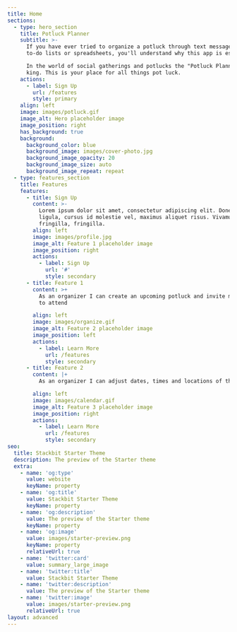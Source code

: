 ```yaml
---
title: Home
sections:
  - type: hero_section
    title: Potluck Planner
    subtitle: >-
      If you have ever tried to organize a potluck through text messages, online
      to-do lists or spreadsheets, you'll understand why this app is essential.

      In the world of social gatherings and potlucks the "Potluck Planner" is
      king. This is your place for all things pot luck.
    actions:
      - label: Sign Up
        url: /features
        style: primary
    align: left
    image: images/potluck.gif
    image_alt: Hero placeholder image
    image_position: right
    has_background: true
    background:
      background_color: blue
      background_image: images/cover-photo.jpg
      background_image_opacity: 20
      background_image_size: auto
      background_image_repeat: repeat
  - type: features_section
    title: Features
    features:
      - title: Sign Up
        content: >-
          Lorem ipsum dolor sit amet, consectetur adipiscing elit. Donec nisl
          ligula, cursus id molestie vel, maximus aliquet risus. Vivamus in nibh
          fringilla, fringilla.
        align: left
        image: images/profile.jpg
        image_alt: Feature 1 placeholder image
        image_position: right
        actions:
          - label: Sign Up
            url: '#'
            style: secondary
      - title: Feature 1
        content: >+
          As an organizer I can create an upcoming potluck and invite my friends
          to attend

        align: left
        image: images/organize.gif
        image_alt: Feature 2 placeholder image
        image_position: left
        actions:
          - label: Learn More
            url: /features
            style: secondary
      - title: Feature 2
        content: |+
          As an organizer I can adjust dates, times and locations of the potluck

        align: left
        image: images/calendar.gif
        image_alt: Feature 3 placeholder image
        image_position: right
        actions:
          - label: Learn More
            url: /features
            style: secondary
seo:
  title: Stackbit Starter Theme
  description: The preview of the Starter theme
  extra:
    - name: 'og:type'
      value: website
      keyName: property
    - name: 'og:title'
      value: Stackbit Starter Theme
      keyName: property
    - name: 'og:description'
      value: The preview of the Starter theme
      keyName: property
    - name: 'og:image'
      value: images/starter-preview.png
      keyName: property
      relativeUrl: true
    - name: 'twitter:card'
      value: summary_large_image
    - name: 'twitter:title'
      value: Stackbit Starter Theme
    - name: 'twitter:description'
      value: The preview of the Starter theme
    - name: 'twitter:image'
      value: images/starter-preview.png
      relativeUrl: true
layout: advanced
---
```

